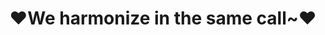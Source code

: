 ---
createTime: 2025/02/19 15:43:20
title: ♥We harmonize in the same call~♥
permalink: /friends/organizations/
pageLayout: friends
groups:
  - title: PGuide Studio
    desc: A team who builds projects as their dreams
    list:
      - name: 项导工作室官网
        link: https://www.pguide.studio
        avatar: https://docs.pguide.studio/logo.svg
        location: Global distribution
        organization: PGuide Studio
        desc: 心向未名山水远，志在新途日月长。
      - name: 语雀文档
        link: https://www.yuque.com/pguide/public
        avatar: /yuque.png
        location: Global distribution
        organization: PGuide Studio Yuque
        desc: Gracious thoughts stay in with simple words.
      - name: 艺术部
        link: https://art.pguide.studio
        avatar: /manage.svg
        location: Global distribution
        organization: PGuide Studio Art
        desc: Creative creates create creations.
  - title: 重庆医科大学信息中心
    desc: CQMU Central Network
    list:
      - name: 二级门户
        link: https://cnw.cqmu.edu.cn/
        location: 重庆医科大学
        organization: 重庆医科大学信息中心
        desc: 
  - title: MED Explorers+
    desc: A research team affiliated to the College of Basic Medical Science composed of undergraduates
    list:
      - name: 官网
        link: https://medseek.site/
        avatar: https://www.medseek.site/wp-content/uploads/2025/02/cropped-logo.png
        location: 重庆医科大学
        organization: Med Explorers+
        desc: A research team affiliated to the College of Basic Medical Science composed of undergraduates

  - title: 西湖大学超算中心
    desc: HPC Base for computation in WLU.
  - title: 中国科学院大学
  - title: 中国教育和科研计算机网
    desc: visit https://www.cernet.net for more information
  - title: 奇安信网神（北京）信息科技有限公司
    desc: 网络安全领军者
  - title: 中国科技云
    desc: China Science & Technology cloud
    list:
      - name: 
        link: 
        location: 
        organization: 
        desc:
  - title: MUA
    desc: 中国大学生Minecraft高校联盟, https://www.mualliance.cn
    list:
      - name:
        link:
        location:
        organization:
        desc:
  - title: 重庆医科大学LaTeX用户组
    desc: CQMU LaTeX user group.
    list:
      - name: 内网LaTeX在线协作平台
        link: http://192.168.183.171
        location: 重庆医科大学
        organization: PGuide Studio、信息中心
        desc: 
        avatar: /overleaf.svg
      - name: 外网LaTeX在线协作平台
        link: http://192.168.183.171
        location: 重庆医科大学
        organization: PGuide Studio、信息中心
        desc:
        avatar: /overleaf.svg
---